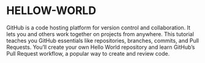 # HELLOW-WORLD
GitHub is a code hosting platform for version control and collaboration. It lets you and others work together on projects from anywhere.  This tutorial teaches you GitHub essentials like repositories, branches, commits, and Pull Requests. You’ll create your own Hello World repository and learn GitHub’s Pull Request workflow, a popular way to create and review code.
